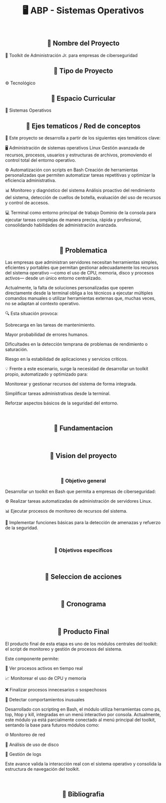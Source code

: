 <h1 align='center' >🖥️ ABP - Sistemas Operativos</h1>

<br>

<h2 align="center">🎯 Nombre del Proyecto</h2>
🧰 Toolkit de Administración Jr. para empresas de ciberseguridad

<br>

<h2 align="center">🎯 Tipo de Proyecto</h2>
⚙ Tecnológico

<br>

<h2 align="center">🎯 Espacio Curricular</h2>
💾 Sistemas Operativos

<h2 align='center' >🎯 Ejes tematicos / Red de conceptos</h2>

🔽 Este proyecto se desarrolla a partir de los siguientes ejes temáticos clave:

🖥️ Administración de sistemas operativos Linux
Gestión avanzada de recursos, procesos, usuarios y estructuras de archivos, promoviendo el control total del entorno operativo.

⚙️ Automatización con scripts en Bash
Creación de herramientas personalizadas que permiten automatizar tareas repetitivas y optimizar la eficiencia administrativa.

📊 Monitoreo y diagnóstico del sistema
Análisis proactivo del rendimiento del sistema, detección de cuellos de botella, evaluación del uso de recursos y control de accesos.

💻 Terminal como entorno principal de trabajo
Dominio de la consola para ejecutar tareas complejas de manera precisa, rápida y profesional, consolidando habilidades de administración avanzada.

<br>

<h2 align='center' >🎯 Problematica</h2>
Las empresas que administran servidores necesitan herramientas simples, eficientes y portables que permitan gestionar adecuadamente los recursos del sistema operativo —como el uso de CPU, memoria, disco y procesos activos— desde un único entorno centralizado.

Actualmente, la falta de soluciones personalizadas que operen directamente desde la terminal obliga a los técnicos a ejecutar múltiples comandos manuales o utilizar herramientas externas que, muchas veces, no se adaptan al contexto operativo.

🔍 Esta situación provoca:

Sobrecarga en las tareas de mantenimiento.

Mayor probabilidad de errores humanos.

Dificultades en la detección temprana de problemas de rendimiento o saturación.

Riesgo en la estabilidad de aplicaciones y servicios críticos.

💡 Frente a este escenario, surge la necesidad de desarrollar un toolkit propio, automatizado y optimizado para:

Monitorear y gestionar recursos del sistema de forma integrada.

Simplificar tareas administrativas desde la terminal.

Reforzar aspectos básicos de la seguridad del entorno.

<br>

<h2 align='center' >🎯 Fundamentacion</h2>
 

<br>

<h2 align='center' >🎯 Vision del proyecto</h2>

<br>

<h3 align='center' >🎯 Objetivo general</h3>

 Desarrollar un toolkit en Bash que permita a empresas de ciberseguridad:

⚙️ Realizar tareas automatizadas de administración de servidores Linux.

📊 Ejecutar procesos de monitoreo de recursos del sistema.

🔐 Implementar funciones básicas para la detección de amenazas y refuerzo de la seguridad.

<br>

<h3 align='center' >🎯 Objetivos especificos</h3>


<br>

<h2 align='center' >🎯 Seleccion de acciones</h2>

<br>

<h2 align='center' >🎯 Cronograma</h2>

<br>

<h2 align='center' >🎯 Producto Final</h2>
El producto final de esta etapa es uno de los módulos centrales del toolkit: el script de monitoreo y gestión de procesos del sistema.

Este componente permite:

🧠 Ver procesos activos en tiempo real

📈 Monitorear el uso de CPU y memoria

❌ Finalizar procesos innecesarios o sospechosos

🚨 Detectar comportamientos inusuales

Desarrollado con scripting en Bash, el módulo utiliza herramientas como ps, top, htop y kill, integradas en un menú interactivo por consola. Actualmente, este módulo ya está parcialmente conectado al menú principal del toolkit, sentando la base para futuros módulos como:

🌐 Monitoreo de red

💽 Análisis de uso de disco

📁 Gestión de logs

Este avance valida la interacción real con el sistema operativo y consolida la estructura de navegación del toolkit.

<br>

<h2 align='center' >🎯 Bibliografia</h2>
